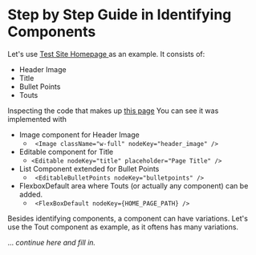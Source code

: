 # Step by Step Guide in Identifying Components

Let's use [Test Site Homepage ](https://johnsonandjohnson.github.io/Bodiless-JS/#/About/GettingStarted?id=launch-the-test-site) as an example.  It consists of:

* Header Image
* Title
* Bullet Points
* Touts

Inspecting the code that makes up [this page](https://github.com/johnsonandjohnson/Bodiless-JS/blob/master/examples/test-site/src/data/pages/index.tsx) You can see it was implemented with 
* Image component for Header Image 
    * ` <Image className="w-full" nodeKey="header_image" />`
* Editable component for Title 
    * ` <Editable nodeKey="title" placeholder="Page Title" /> `
* List Component extended for Bullet Points
    * ` <EditableBulletPoints nodeKey="bulletpoints" />`
* FlexboxDefault area where Touts (or actually any component) can be added.
    * ` <FlexBoxDefault nodeKey={HOME_PAGE_PATH} />`

Besides identifying components, a component can have variations. Let's use the Tout component as example, as it oftens has many variations. 

... *continue here and fill in.*